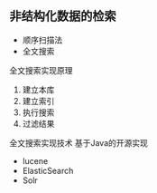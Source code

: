 ## 非结构化数据的检索
- 顺序扫描法
- 全文搜索

全文搜索实现原理
1. 建立本库
2. 建立索引
3. 执行搜索
4. 过滤结果

全文搜索实现技术
基于Java的开源实现
- lucene
- ElasticSearch
- Solr

